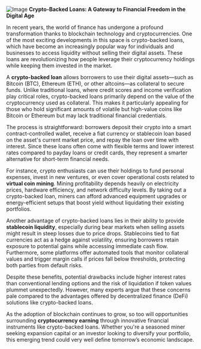 
![Image](https://github.com/user-attachments/assets/31692037-0104-4703-abd1-696b6a7dd41b)
**Crypto-Backed Loans: A Gateway to Financial Freedom in the Digital Age**

In recent years, the world of finance has undergone a profound transformation thanks to blockchain technology and cryptocurrencies. One of the most exciting developments in this space is crypto-backed loans, which have become an increasingly popular way for individuals and businesses to access liquidity without selling their digital assets. These loans are revolutionizing how people leverage their cryptocurrency holdings while keeping them invested in the market.

A **crypto-backed loan** allows borrowers to use their digital assets—such as Bitcoin (BTC), Ethereum (ETH), or other altcoins—as collateral to secure funds. Unlike traditional loans, where credit scores and income verification play critical roles, crypto-backed loans primarily depend on the value of the cryptocurrency used as collateral. This makes it particularly appealing for those who hold significant amounts of volatile but high-value coins like Bitcoin or Ethereum but may lack traditional financial credentials.

The process is straightforward: borrowers deposit their crypto into a smart contract-controlled wallet, receive a fiat currency or stablecoin loan based on the asset's current market price, and repay the loan over time with interest. Since these loans often come with flexible terms and lower interest rates compared to payday loans or credit cards, they represent a smarter alternative for short-term financial needs.

For instance, crypto enthusiasts can use their holdings to fund personal expenses, invest in new ventures, or even cover operational costs related to **virtual coin mining**. Mining profitability depends heavily on electricity prices, hardware efficiency, and network difficulty levels. By taking out a crypto-backed loan, miners can afford advanced equipment upgrades or energy-efficient setups that boost yield without liquidating their existing portfolios.

Another advantage of crypto-backed loans lies in their ability to provide **stablecoin liquidity**, especially during bear markets when selling assets might result in steep losses due to price drops. Stablecoins tied to fiat currencies act as a hedge against volatility, ensuring borrowers retain exposure to potential gains while accessing immediate cash flow. Furthermore, some platforms offer automated tools that monitor collateral values and trigger margin calls if prices fall below thresholds, protecting both parties from default risks.

Despite these benefits, potential drawbacks include higher interest rates than conventional lending options and the risk of liquidation if token values plummet unexpectedly. However, many experts argue that these concerns pale compared to the advantages offered by decentralized finance (DeFi) solutions like crypto-backed loans.

As the adoption of blockchain continues to grow, so too will opportunities surrounding **cryptocurrency earning** through innovative financial instruments like crypto-backed loans. Whether you're a seasoned miner seeking expansion capital or an investor looking to diversify your portfolio, this emerging trend could very well define tomorrow’s economic landscape.
